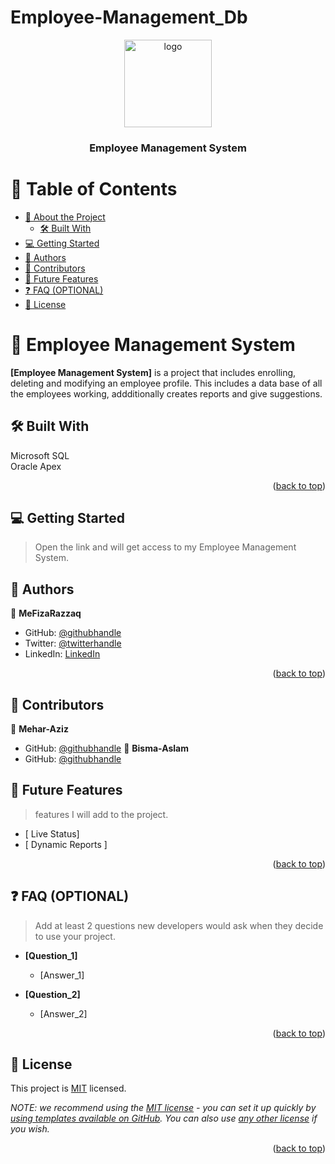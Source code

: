 # Employee-Management_Db

<a name="readme-top"></a>


<div align="center">
  <!-- You are encouraged to replace this logo with your own! Otherwise you can also remove it. -->
  <img src="murple_logo.png" alt="logo" width="140"  height="auto" />
  <br/>

  <h3><b>Employee Management System</b></h3>

</div>

<!-- TABLE OF CONTENTS -->

# 📗 Table of Contents

- [📖 About the Project](#about-project)
  - [🛠 Built With](#built-with)
- [💻 Getting Started](#getting-started)
- [👥 Authors](#authors)
- [👥 Contributors](#contributors)
- [🔭 Future Features](#future-features)
- [❓ FAQ (OPTIONAL)](#faq)
- [📝 License](#license)

<!-- PROJECT DESCRIPTION -->

# 📖 Employee Management System <a name="about-project"></a>

**[Employee Management System]** is a project that includes enrolling, deleting and modifying an employee profile.
This includes a data base of all the employees working, addditionally creates reports and give suggestions.

## 🛠 Built With <a name="built-with"></a>
Microsoft SQL</br>
Oracle Apex

<p align="right">(<a href="#readme-top">back to top</a>)</p>

<!-- GETTING STARTED -->

## 💻 Getting Started <a name="getting-started"></a>

> Open the link and will get access to my Employee Management System.



<!-- AUTHORS -->

## 👥 Authors <a name="authors"></a>

👤 **MeFizaRazzaq**

- GitHub: [@githubhandle]([https://github.com/githubhandle](https://github.com/MeFizaRazzaq))
- Twitter: [@twitterhandle](https://twitter.com/twitterhandle)
- LinkedIn: [LinkedIn](https://linkedin.com/in/linkedinhandle)


<p align="right">(<a href="#readme-top">back to top</a>)</p>

<!-- FUTURE FEATURES -->
## 👥 Contributors <a name="contributers"></a>
👤 **Mehar-Aziz**
- GitHub: [@githubhandle](https://github.com/Mehar-Aziz)
👤 **Bisma-Aslam**
- GitHub: [@githubhandle](https://github.com/Bisma-Aslam)


## 🔭 Future Features <a name="future-features"></a>

> features I will add to the project.

- [ Live Status] 
- [ Dynamic Reports ] 

<p align="right">(<a href="#readme-top">back to top</a>)</p>




<!-- FAQ (optional) -->

## ❓ FAQ (OPTIONAL) <a name="faq"></a>

> Add at least 2 questions new developers would ask when they decide to use your project.

- **[Question_1]**

  - [Answer_1]

- **[Question_2]**

  - [Answer_2]

<p align="right">(<a href="#readme-top">back to top</a>)</p>

<!-- LICENSE -->

## 📝 License <a name="license"></a>

This project is [MIT](./LICENSE) licensed.

_NOTE: we recommend using the [MIT license](https://choosealicense.com/licenses/mit/) - you can set it up quickly by [using templates available on GitHub](https://docs.github.com/en/communities/setting-up-your-project-for-healthy-contributions/adding-a-license-to-a-repository). You can also use [any other license](https://choosealicense.com/licenses/) if you wish._

<p align="right">(<a href="#readme-top">back to top</a>)</p>
